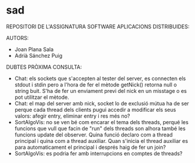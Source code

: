 # sad

REPOSITORI DE L'ASSIGNATURA SOFTWARE APLICACIONS DISTRIBUIDES:

AUTORS:
- Joan Plana Sala
- Adrià Sánchez Puig

DUBTES PRÒXIMA CONSULTA:
- Chat: els sockets que s'accepten al tester del server, es connecten els stdout i stdin pero a l'hora de fer el mètode getNick() retorna null o string buit. S'ha de fer un enviament previ del nick en un misstage o es pot utilitzar el mètode.
- Chat: el map del server amb nick, socket lo de exclusió mútua ha de ser perque cada thread dels clients pugui accedir a modificar els seus valors: afegir entry, eliminar entry i res més no?
- SortAlgoVis: no se ven bé com encarar el tema dels threads, perqué les funcions que vull que facin de "run" dels threads son alhora també les funcions update del observer. Quina funció declaro com a thread principal i quina com a thread auxiliar. Quan s'inicia el thread auxiliar es para automaticament el principal i després haig de fer un  join? 
- SortAlgoVis: es podria fer amb interrupcions en comptes de threads?

